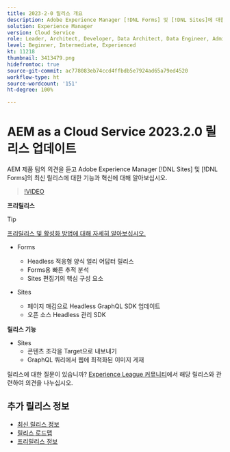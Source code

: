 ```yaml
---
title: 2023-2-0 릴리스 개요
description: Adobe Experience Manager [!DNL Forms] 및 [!DNL Sites]에 대한 2023-2-0 릴리스의 최신 기능과 혁신에 대해 알아보십시오.
solution: Experience Manager
version: Cloud Service
role: Leader, Architect, Developer, Data Architect, Data Engineer, Admin, User
level: Beginner, Intermediate, Experienced
kt: 11218
thumbnail: 3413479.png
hidefromtoc: true
source-git-commit: ac778083eb74ccd4ffbdb5e7924ad65a79ed4520
workflow-type: ht
source-wordcount: '151'
ht-degree: 100%

---
```


# AEM as a Cloud Service 2023.2.0 릴리스 업데이트

AEM 제품 팀의 의견을 듣고 Adobe Experience Manager [!DNL Sites] 및 [!DNL Forms]의 최신 릴리스에 대한 기능과 혁신에 대해 알아보십시오.

>[!VIDEO](https://video.tv.adobe.com/v/3416885/?quality=12&learn=on)

**프리릴리스**

>[!TIP]
>
>[프리릴리스 및 활성화 방법에 대해 자세히 알아보십시오.](https://experienceleague.adobe.com/docs/experience-manager-cloud-service/content/release-notes/prerelease.html)

* Forms
   * Headless 적응형 양식 얼리 어답터 릴리스
   * Forms용 빠른 추적 분석
   * Sites 편집기의 핵심 구성 요소

* Sites
   * 페이지 매김으로 Headless GraphQL SDK 업데이트
   * 오픈 소스 Headless 관리 SDK

**릴리스 기능**

* Sites
   * 콘텐츠 조각을 Target으로 내보내기
   * GraphQL 쿼리에서 웹에 최적화된 이미지 게재

릴리스에 대한 질문이 있습니까?  [Experience League 커뮤니티](https://adobe.ly/3RPNYZF)에서 해당 릴리스와 관련하여 의견을 나누십시오.

## 추가 릴리스 정보

* [최신 릴리스 정보](https://experienceleague.adobe.com/docs/experience-manager-cloud-service/content/release-notes/home.html?lang=ko-KR)
* [릴리스 로드맵](https://experienceleague.adobe.com/docs/experience-manager-release-information/aem-release-updates/update-releases-roadmap.html?lang=ko-KR)
* [프리릴리스 정보](https://experienceleague.adobe.com/docs/experience-manager-cloud-service/content/release-notes/prerelease.html?lang=ko-KR)
